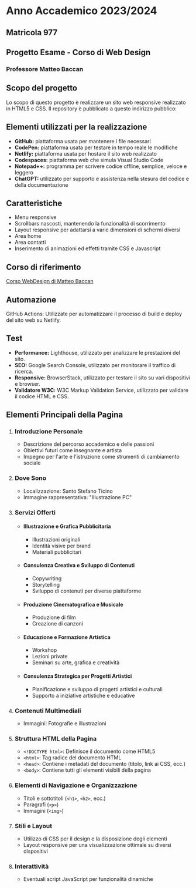 # Anno Accademico 2023/2024
## Matricola 977
## Progetto Esame - Corso di Web Design
### Professore Matteo Baccan

## Scopo del progetto
Lo scopo di questo progetto è realizzare un sito web responsive realizzato in HTML5 e CSS. Il repository è pubblicato a questo indirizzo pubblico: 

## Elementi utilizzati per la realizzazione
- **GitHub:** piattaforma usata per mantenere i file necessari
- **CodePen:** piattaforma usata per testare in tempo reale le modifiche
- **Netlify:** piattaforma usata per hostare il sito web realizzato
- **Codespaces:** piattaforma web che simula Visual Studio Code
- **Notepad++:** programma per scrivere codice offline, semplice, veloce e leggero
- **ChatGPT:** utilizzato per supporto e assistenza nella stesura del codice e della documentazione

## Caratteristiche
- Menu responsive
- Scrollbars nascosti, mantenendo la funzionalità di scorrimento
- Layout responsive per adattarsi a varie dimensioni di schermi diversi
- Area home
- Area contatti
- Inserimento di animazioni ed effetti tramite CSS e Javascript

## Corso di riferimento
[Corso WebDesign di Matteo Baccan](https://github.com/matteobaccan/CorsoWebDesign)

## Automazione
GitHub Actions: Utilizzate per automatizzare il processo di build e deploy del sito web su Netlify.

## Test
- **Performance:** Lighthouse, utilizzato per analizzare le prestazioni del sito.
- **SEO:** Google Search Console, utilizzato per monitorare il traffico di ricerca.
- **Responsive:** BrowserStack, utilizzato per testare il sito su vari dispositivi e browser.
- **Validatore W3C:** W3C Markup Validation Service, utilizzato per validare il codice HTML e CSS.

## Elementi Principali della Pagina
1. ### Introduzione Personale
    - Descrizione del percorso accademico e delle passioni
    - Obiettivi futuri come insegnante e artista
    - Impegno per l'arte e l'istruzione come strumenti di cambiamento sociale

2. ### Dove Sono
    - Localizzazione: Santo Stefano Ticino
    - Immagine rappresentativa: "Illustrazione PC"

3. ### Servizi Offerti
    - #### Illustrazione e Grafica Pubblicitaria
        - Illustrazioni originali
        - Identità visive per brand
        - Materiali pubblicitari
    - #### Consulenza Creativa e Sviluppo di Contenuti
        - Copywriting
        - Storytelling
        - Sviluppo di contenuti per diverse piattaforme
    - #### Produzione Cinematografica e Musicale
        - Produzione di film
        - Creazione di canzoni
    - #### Educazione e Formazione Artistica
        - Workshop
        - Lezioni private
        - Seminari su arte, grafica e creatività
    - #### Consulenza Strategica per Progetti Artistici
        - Pianificazione e sviluppo di progetti artistici e culturali
        - Supporto a iniziative artistiche e educative

4. ### Contenuti Multimediali
    - Immagini: Fotografie e illustrazioni

5. ### Struttura HTML della Pagina
    - `<!DOCTYPE html>`: Definisce il documento come HTML5
    - `<html>`: Tag radice del documento HTML
    - `<head>`: Contiene i metadati del documento (titolo, link ai CSS, ecc.)
    - `<body>`: Contiene tutti gli elementi visibili della pagina

6. ### Elementi di Navigazione e Organizzazione
    - Titoli e sottotitoli (`<h1>`, `<h2>`, ecc.)
    - Paragrafi (`<p>`)
    - Immagini (`<img>`)

7. ### Stili e Layout
    - Utilizzo di CSS per il design e la disposizione degli elementi
    - Layout responsive per una visualizzazione ottimale su diversi dispositivi

8. ### Interattività
    - Eventuali script JavaScript per funzionalità dinamiche
